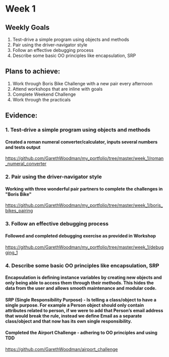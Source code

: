# Week 1

## Weekly Goals
1. Test-drive a simple program using objects and methods
2. Pair using the driver-navigator style
3. Follow an effective debugging process
4. Describe some basic OO principles like encapsulation, SRP

## Plans to achieve:
1. Work through Boris Bike Challenge with a new pair every afternoon
2. Attend workshops that are inline with goals
3. Complete Weekend Challenge
4. Work through the practicals

## Evidence:
### 1. Test-drive a simple program using objects and methods
#### Created a roman numeral converter/calculator, inputs several numbers and tests output
https://github.com/GarethWoodman/my_portfolio/tree/master/week_1/roman_numeral_converter

### 2. Pair using the driver-navigator style
#### Working with three wonderful pair partners to complete the challenges in "Boris Bike"
https://github.com/GarethWoodman/my_portfolio/tree/master/week_1/boris_bikes_pairing

### 3. Follow an effective debugging process
#### Followed and completed debugging exercise as provided in Workshop
https://github.com/GarethWoodman/my_portfolio/tree/master/week_1/debugging_1

### 4. Describe some basic OO principles like encapsulation, SRP
#### Encapsulation is defining instance variables by creating new objects and only being able to access them through their methods. This hides the data from the user and allows smooth maintenance and modular code. 

#### SRP (Single Responsibility Purpose) - Is telling a class/object to have a single purpose. For example a Person object should only contain attributes related to person, if we were to add that Person’s email address that would break the rule, instead we define Email as a separate class/object and that now has its own single responsibility.

#### Completed the Airport Challenge - adhering to OO principles and using TDD
https://github.com/GarethWoodman/airport_challenge


